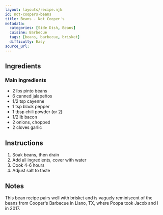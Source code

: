```yaml
---
layout: layouts/recipe.njk
id: not-coopers-beans
title: Beans - Not Cooper's
metadata:
  categories: [Side Dish, Beans]
  cuisine: Barbecue
  tags: [beans, barbecue, brisket]
  difficulty: Easy
source_url: 
---
```



## Ingredients

### Main Ingredients
- 2 lbs pinto beans
- 6 canned jalapeños
- 1/2 tsp cayenne
- 1 tsp black pepper
- 1 tbsp chili powder (or 2)
- 1/2 lb bacon
- 2 onions, chopped
- 2 cloves garlic

## Instructions

1. Soak beans, then drain
2. Add all ingredients, cover with water
3. Cook 4-6 hours
4. Adjust salt to taste

## Notes
This bean recipe pairs well with brisket and is vaguely reminiscent of the beans from Cooper's Barbecue in Llano, TX, where Poopa took Jacob and I in 2017.